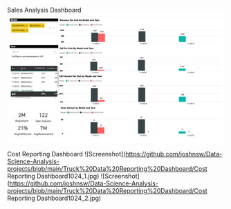 
Sales Analysis Dashboard
![Screenshot](https://github.com/joshnsw/Data-Science-Analysis-projects/blob/main/Truck%20Data%20Reporting%20Dashboard/Sales%20analysis%20dashboard_page-0001.jpg)



Cost Reporting Dashboard
![Screenshot](https://github.com/joshnsw/Data-Science-Analysis-projects/blob/main/Truck%20Data%20Reporting%20Dashboard/Cost Reporting Dashboard1024_1.jpg)
![Screenshot](https://github.com/joshnsw/Data-Science-Analysis-projects/blob/main/Truck%20Data%20Reporting%20Dashboard/Cost Reporting Dashboard1024_2.jpg)

